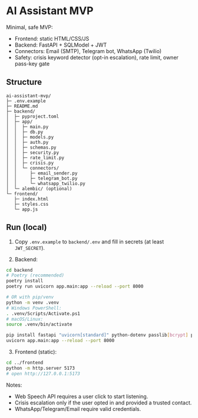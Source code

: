 # AI Assistant MVP

Minimal, safe MVP:
- Frontend: static HTML/CSS/JS
- Backend: FastAPI + SQLModel + JWT
- Connectors: Email (SMTP), Telegram bot, WhatsApp (Twilio)
- Safety: crisis keyword detector (opt-in escalation), rate limit, owner pass-key gate

## Structure

```
ai-assistant-mvp/
├─ .env.example
├─ README.md
├─ backend/
│  ├─ pyproject.toml
│  ├─ app/
│  │  ├─ main.py
│  │  ├─ db.py
│  │  ├─ models.py
│  │  ├─ auth.py
│  │  ├─ schemas.py
│  │  ├─ security.py
│  │  ├─ rate_limit.py
│  │  ├─ crisis.py
│  │  └─ connectors/
│  │     ├─ email_sender.py
│  │     ├─ telegram_bot.py
│  │     └─ whatsapp_twilio.py
│  └─ alembic/ (optional)
└─ frontend/
   ├─ index.html
   ├─ styles.css
   └─ app.js
```

## Run (local)

1) Copy `.env.example` to `backend/.env` and fill in secrets (at least `JWT_SECRET`).

2) Backend:

```bash
cd backend
# Poetry (recommended)
poetry install
poetry run uvicorn app.main:app --reload --port 8000

# OR with pip/venv
python -m venv .venv
# Windows PowerShell:
. .venv/Scripts/Activate.ps1
# macOS/Linux:
source .venv/bin/activate

pip install fastapi "uvicorn[standard]" python-dotenv passlib[bcrypt] pyjwt sqlite-utils sqlmodel httpx aiosmtplib
uvicorn app.main:app --reload --port 8000
```

3) Frontend (static):

```bash
cd ../frontend
python -m http.server 5173
# open http://127.0.0.1:5173
```

Notes:
- Web Speech API requires a user click to start listening.
- Crisis escalation only if the user opted in and provided a trusted contact.
- WhatsApp/Telegram/Email require valid credentials.
